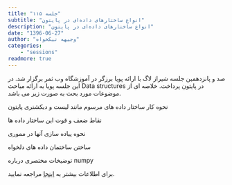 ```yaml
---
title: "جلسه ۱۱۵"
subtitle: "انواع ساختارهای داده‌ای در پایتون"
description: "انواع ساختارهای داده‌ای در پایتون"
date: "1396-06-27"
author: "وجیهه نیکخواه"
categories:
    - "sessions"
readmore: true
---
```

   صد و پانزدهمین جلسه شیراز لاگ با ارائه پویا برزگر در آموزشگاه وب ثمر برگزار شد. در این جلسه پویا به ارائه مباحث Data structures در پایتون پرداخت. خلاصه ای از موضوعات مورد بحث به صورت زیر می باشد.

نحوه کار ساختار داده های مرسوم مانند لیست و دیکشنری پایتون

نقاط ضعف و قوت این ساختار داده ها

نحوه پیاده سازی آنها در مموری

ساختن ساختمان داده های دلخواه

توضیخات مختصری درباره numpy

برای اطلاعات بیشتر به [اینجا](http://rhodesmill.org/brandon/talks/#data-structures) مراجعه نمایید.
